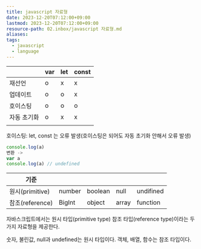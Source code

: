 ```yaml
---
title: javascript 자료형
date: 2023-12-20T07:12:00+09:00
lastmod: 2023-12-20T07:12:00+09:00
resource-path: 02.inbox/javascript 자료형.md
aliases: 
tags:
  - javascript
  - language
---
```

|             | var | let | const |
| ----------- | --- | --- | ----- |
| 재선언      | o   | x   | x     |
| 업데이트    | o   | o   | x     |
| 호이스팅    | o   | o   | o      | 
| 자동 초기화 | o   | x   | x     |
|             |     |     |       |



호이스팅: let, const 는 오류 발생(호이스팅은 되어도 자동 초기화 안해서 오류 발생)
```javascript
console.log(a)
변환 ->
var a
console.log(a) // undefined
```


| 기준            |        |         |       |           |
| --------------- | ------ | ------- | ----- | --------- |
| 원시(primitive) | number | boolean | null  | undifined |
| 참조(reference) | BigInt | object  | array | function  |


자바스크립트에서는 원시 타입(primitive type) 참조 타입(reference type)이라는 두 가지 자료형을 제공한다.

숫자, 불린값, null과 undefined는 원시 타입이다. 객체, 배열, 함수는 참조 타입이다.
